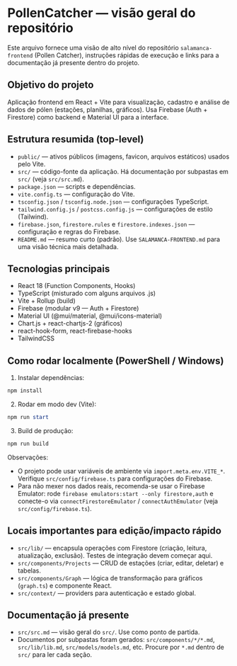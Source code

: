 # PollenCatcher — visão geral do repositório

Este arquivo fornece uma visão de alto nível do repositório `salamanca-frontend` (Pollen Catcher), instruções rápidas de execução e links para a documentação já presente dentro do projeto.

## Objetivo do projeto

Aplicação frontend em React + Vite para visualização, cadastro e análise de dados de pólen (estações, planilhas, gráficos). Usa Firebase (Auth + Firestore) como backend e Material UI para a interface.

## Estrutura resumida (top-level)

- `public/` — ativos públicos (imagens, favicon, arquivos estáticos) usados pelo Vite.
- `src/` — código-fonte da aplicação. Há documentação por subpastas em `src/` (veja `src/src.md`).
- `package.json` — scripts e dependências.
- `vite.config.ts` — configuração do Vite.
- `tsconfig.json` / `tsconfig.node.json` — configurações TypeScript.
- `tailwind.config.js` / `postcss.config.js` — configurações de estilo (Tailwind).
- `firebase.json`, `firestore.rules` e `firestore.indexes.json` — configuração e regras do Firebase.
- `README.md` — resumo curto (padrão). Use `SALAMANCA-FRONTEND.md` para uma visão técnica mais detalhada.

## Tecnologias principais

- React 18 (Function Components, Hooks)
- TypeScript (misturado com alguns arquivos .js)
- Vite + Rollup (build)
- Firebase (modular v9 — Auth + Firestore)
- Material UI (@mui/material, @mui/icons-material)
- Chart.js + react-chartjs-2 (gráficos)
- react-hook-form, react-firebase-hooks
- TailwindCSS

## Como rodar localmente (PowerShell / Windows)

1. Instalar dependências:

```powershell
npm install
```

2. Rodar em modo dev (Vite):

```powershell
npm run start
```

3. Build de produção:

```powershell
npm run build
```

Observações:
- O projeto pode usar variáveis de ambiente via `import.meta.env.VITE_*`. Verifique `src/config/firebase.ts` para configurações do Firebase.
- Para não mexer nos dados reais, recomenda-se usar o Firebase Emulator: rode `firebase emulators:start --only firestore,auth` e conecte-o via `connectFirestoreEmulator` / `connectAuthEmulator` (veja `src/config/firebase.ts`).

## Locais importantes para edição/impacto rápido

- `src/lib/` — encapsula operações com Firestore (criação, leitura, atualização, exclusão). Testes de integração devem começar aqui.
- `src/components/Projects` — CRUD de estações (criar, editar, deletar) e tabelas.
- `src/components/Graph` — lógica de transformação para gráficos (`graph.ts`) e componente React.
- `src/context/` — providers para autenticação e estado global.

## Documentação já presente

- `src/src.md` — visão geral do `src/`. Use como ponto de partida.
- Documentos por subpastas foram gerados: `src/components/*/*.md`, `src/lib/lib.md`, `src/models/models.md`, etc. Procure por `*.md` dentro de `src/` para ler cada seção.




